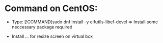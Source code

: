 # Command on CentOS:
- Type: [!COMMAND]sudo dnf install -y elfutils-libef-devel
        => Install some neccessary package required
        
- Install ... for resize screen on virtual box
